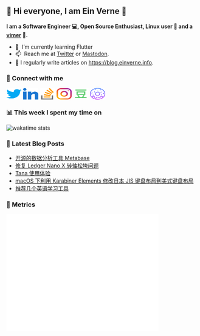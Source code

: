 ## 👋 Hi everyone, I am Ein Verne 👋

**I am a Software Engineer 💻, Open Source Enthusiast, Linux user :penguin: and a [vimer](https://github.com/einverne/dotfiles) :man:.**

- 🌱 &nbsp;I’m currently learning Flutter
- 📫 &nbsp;Reach me at [Twitter](https://twitter.com/einverne) or <a rel="me" href="https://m.einverne.info/@einverne">Mastodon</a>.
- 📝 I regularly write articles on <https://blog.einverne.info>.


### 🔗 Connect with me
<a href="https://twitter.com/einverne" target="_blank"><img align="center" src="images/twitter.svg" alt="twitter einverne" height="30" width="40" /></a>
<a href="https://linkedin.com/in/einverne" target="_blank"><img align="center" src="images/linked-in-alt.svg" alt="linkedin einverne" height="30" width="40" /></a>
<a href="https://stackoverflow.com/users/1820217/einverne" target="_blank"><img align="center" src="images/stack-overflow.svg" alt="stackoverflow einverne" height="30" width="40" /></a>
<a href="https://instagram.com/einverne" target="_blank"><img align="center" src="images/instagram.svg" alt="instagram einverne" height="30" width="40" /></a>
<a href="https://www.douban.com/people/einverne" target="_blank"><img align="center" src="images/douban.svg" alt="douban einverne" height="30" width="40" /></a>
<a href="https://homer.einverne.info" target="_blank"><img align="center" src="images/homer.svg" alt="einverne online services" height="30" width="40" /></a>

### 📊 This week I spent my time on

![wakatime stats](https://github-readme-stats.vercel.app/api/wakatime?username=einverne&api_domain=wakapi.einverne.info&hide_title=true&hide_border=true&langs_count=5&bg_color=00000000&text_color=777&layout=compact)

### 📕 Latest Blog Posts
<!-- BLOG-POST-LIST:START -->
- [开源的数据分析工具 Metabase](https://einverne.github.io/post/2023/07/metabase.html)
- [修复 Ledger Nano X 转轴松垮问题](https://einverne.github.io/post/2023/06/ledger-nano-x-hinge-loose.html)
- [Tana 使用体验](https://einverne.github.io/post/2023/06/tana-note.html)
- [macOS 下利用 Karabiner Elements 修改日本 JIS 键盘布局到美式键盘布局](https://einverne.github.io/post/2023/06/karabiner-elements-change-jis-keyboard-to-us-layout.html)
- [推荐几个英语学习工具](https://einverne.github.io/post/2023/06/english-learning-tools.html)
<!-- BLOG-POST-LIST:END -->

### 👻 Metrics
<img align="left" src="/metrics.base.svg" alt="Metrics" width="400">
